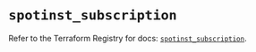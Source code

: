 # `spotinst_subscription`

Refer to the Terraform Registry for docs: [`spotinst_subscription`](https://registry.terraform.io/providers/spotinst/spotinst/1.229.0/docs/resources/subscription).
